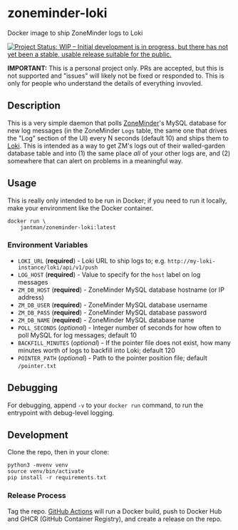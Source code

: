 # zoneminder-loki

Docker image to ship ZoneMinder logs to Loki

[![Project Status: WIP – Initial development is in progress, but there has not yet been a stable, usable release suitable for the public.](https://www.repostatus.org/badges/latest/wip.svg)](https://www.repostatus.org/#wip)

**IMPORTANT:** This is a personal project only. PRs are accepted, but this is not supported and "issues" will likely not be fixed or responded to. This is only for people who understand the details of everything invovled.

## Description

This is a very simple daemon that polls [ZoneMinder](https://zoneminder.com/)'s MySQL database for new log messages (in the ZoneMinder `Logs` table, the same one that drives the "Log" section of the UI) every N seconds (default 10) and ships them to [Loki](https://grafana.com/oss/loki/). This is intended as a way to get ZM's logs out of their walled-garden database table and into (1) the same place _all_ of your other logs are, and (2) somewhere that can alert on problems in a meaningful way.

## Usage

This is really only intended to be run in Docker; if you need to run it locally, make your environment like the Docker container.

```
docker run \
    jantman/zoneminder-loki:latest
```

### Environment Variables

* `LOKI_URL` (**required**) - Loki URL to ship logs to; e.g. `http://my-loki-instance/loki/api/v1/push`
* `LOG_HOST` (**required**) - Value to specify for the `host` label on log messages
* `ZM_DB_HOST` (**required**) - ZoneMinder MySQL database hostname (or IP address)
* `ZM_DB_USER` (**required**) - ZoneMinder MySQL database username
* `ZM_DB_PASS` (**required**) - ZoneMinder MySQL database password
* `ZM_DB_NAME` (**required**) - ZoneMinder MySQL database name
* `POLL_SECONDS` (_optional_) - Integer number of seconds for how often to poll MySQL for log messages; default 10
* `BACKFILL_MINUTES` (_optional_) - If the pointer file does not exist, how many minutes worth of logs to backfill into Loki; default 120
* `POINTER_PATH` (_optional_) - Path to the pointer position file; default `/pointer.txt`

## Debugging

For debugging, append `-v` to your `docker run` command, to run the entrypoint with debug-level logging.

## Development

Clone the repo, then in your clone:

```
python3 -mvenv venv
source venv/bin/activate
pip install -r requirements.txt
```

### Release Process

Tag the repo. [GitHub Actions](https://github.com/jantman/zoneminder-loki/actions) will run a Docker build, push to Docker Hub and GHCR (GitHub Container Registry), and create a release on the repo.